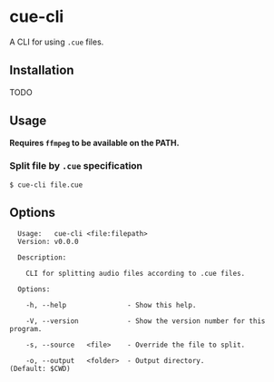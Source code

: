 # cue-cli

A CLI for using `.cue` files.

## Installation

TODO

## Usage

**Requires `ffmpeg` to be available on the PATH.**

### Split file by `.cue` specification

```
$ cue-cli file.cue
```

## Options

```
  Usage:   cue-cli <file:filepath>
  Version: v0.0.0

  Description:

    CLI for splitting audio files according to .cue files.

  Options:

    -h, --help               - Show this help.

    -V, --version            - Show the version number for this program.

    -s, --source   <file>    - Override the file to split.

    -o, --output   <folder>  - Output directory.                          (Default: $CWD)
```
